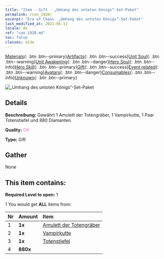 ```yaml
---
title: "Item - Gift - „Umhang des untoten Königs“-Set-Paket"
permalink: /con_1920/
excerpt: "Era of Chaos  „Umhang des untoten Königs“-Set-Paket"
last_modified_at: 2021-05-11
locale: de
ref: "con_1920.md"
toc: false
classes: wide
---
```

 [Materials](/ItemsDE/){: .btn .btn--primary}[Artifacts](/ItemsDE/Artifacts/){: .btn .btn--success}[Unit Soul](/ItemsDE/UnitSoul/){: .btn .btn--warning}[Unit Awakening](/ItemsDE/UnitAwakening/){: .btn .btn--danger}[Hero Soul](/ItemsDE/HeroSoul/){: .btn .btn--info}[Hero Skill](/ItemsDE/HeroSkill/){: .btn .btn--primary}[Gift](/ItemsDE/Gift/){: .btn .btn--success}[Event related](/ItemsDE/Events/){: .btn .btn--warning}[Avatars](/ItemsDE/Avatars/){: .btn .btn--danger}[Consumables](/ItemsDE/Consumables/){: .btn .btn--info}[Unknown](/ItemsDE/Unknown/){: .btn .btn--primary}

 ![„Umhang des untoten Königs“-Set-Paket](/images/t/i_907543.png)

## Details
 **Beschreibung:** Gewährt 1 Amulett der Totengräber, 1 Vampirkutte, 1 Paar Totenstiefel und 880 Diamanten.

 **Quality:** <span style="color: #DA70D6">OK</span>

 **Type:** Gift

## Gather

  None

## This item contains:

 **Required Level to open:** 1

 1 You would get **ALL** items  from:

  | Nr | Amount |     Item    |
  |:---|:-------|:------------|
  | 1 |  **1x** | [Amulett der Totengräber](/ItemsDE/art_129/) |  | 
  | 2 |  **1x** | [Vampirkutte](/ItemsDE/art_130/) |  | 
  | 3 |  **1x** | [Totenstiefel](/ItemsDE/art_131/) |  | 
  | 4 |  **880x** | <i class="fas fa-gem"/> |  | 
